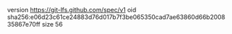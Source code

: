version https://git-lfs.github.com/spec/v1
oid sha256:e06d23c61ce24883d76d017b7f3be065350cad7ae63860d66b200835867e70ff
size 56
